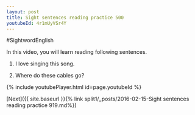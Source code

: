 ```yaml
---
layout: post
title: Sight sentences reading practice 500
youtubeId: 4r1mUyVSr4Y
---
```

 
#SightwordEnglish

In this video, you will learn reading following sentences.

1) I love singing this song.

2) Where do these cables go?
 
{% include youtubePlayer.html id=page.youtubeId %}
 
 

[Next]({{ site.baseurl }}{% link  split1/_posts/2016-02-15-Sight sentences reading practice 919.md%})
 
